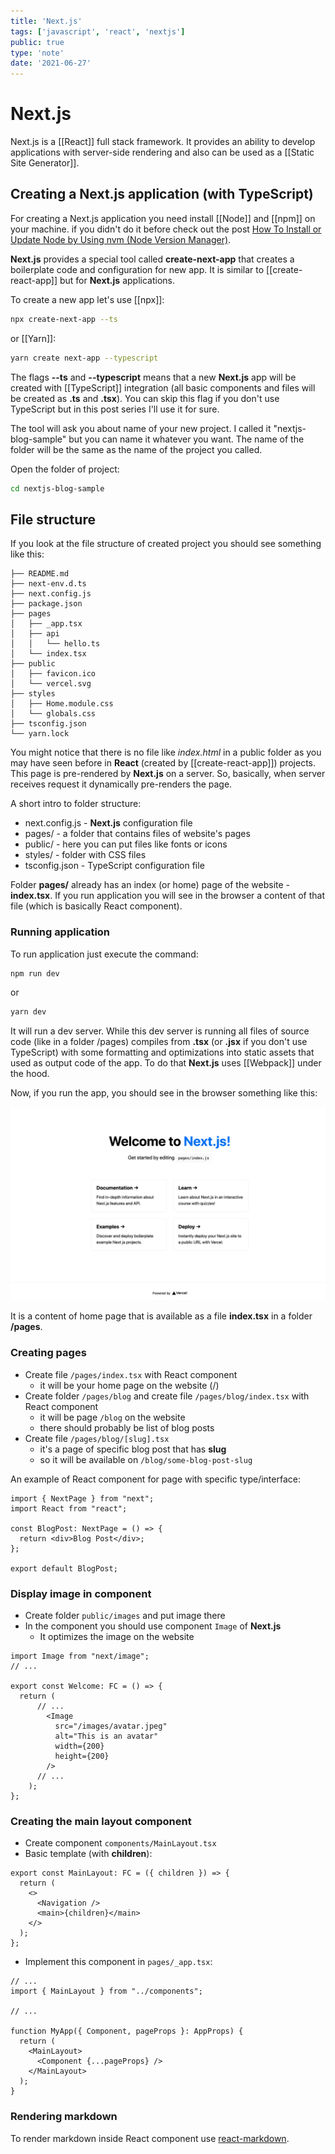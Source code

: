 ```yaml
---
title: 'Next.js'
tags: ['javascript', 'react', 'nextjs']
public: true
type: 'note'
date: '2021-06-27'
---
```


# Next.js

Next.js is a [[React]] full stack framework. It provides an ability to develop applications with server-side rendering and also can be used as a [[Static Site Generator]].

## Creating a Next.js application (with TypeScript)

For creating a Next.js application you need install [[Node]] and [[npm]] on your machine. if you didn't do it before check out the post [How To Install or Update Node by Using nvm (Node Version Manager)](https://kowalevski.com/blog/article/how-to-install-or-update-node-by-using-nvm).

**Next.js** provides a special tool called **create-next-app** that creates a boilerplate code and configuration for new app. It is similar to [[create-react-app]] but for **Next.js** applications.

To create a new app let's use [[npx]]:

```bash
npx create-next-app --ts
```

or [[Yarn]]:

```bash
yarn create next-app --typescript
```

The flags **--ts** and **--typescript** means that a new **Next.js** app will be created with [[TypeScript]] integration (all basic components and files will be created as **.ts** and **.tsx**). You can skip this flag if you don't use TypeScript but in this post series I'll use it for sure.

The tool will ask you about name of your new project. I called it "nextjs-blog-sample" but you can name it whatever you want. The name of the folder will be the same as the name of the project you called.

Open the folder of project:

```bash
cd nextjs-blog-sample
```

## File structure

If you look at the file structure of created project you should see something like this:

```
├── README.md
├── next-env.d.ts
├── next.config.js
├── package.json
├── pages
│   ├── _app.tsx
│   ├── api
│   │   └── hello.ts
│   └── index.tsx
├── public
│   ├── favicon.ico
│   └── vercel.svg
├── styles
│   ├── Home.module.css
│   └── globals.css
├── tsconfig.json
└── yarn.lock
```

You might notice that there is no file like *index.html* in a public folder as you may have seen before in **React** (created by [[create-react-app]]) projects. This page is pre-rendered by **Next.js** on a server. So, basically, when server receives request it dynamically pre-renders the page.

A short intro to folder structure:

- next.config.js - **Next.js** configuration file
- pages/ - a folder that contains files of website's pages
- public/ - here you can put files like fonts or icons
- styles/ - folder with CSS files
- tsconfig.json - TypeScript configuration file


Folder **pages/** already has an index (or home) page of the website - **index.tsx**. If you run application you will see in the browser a content of that file (which is basically React component).

### Running application

To run application just execute the command:

```bash
npm run dev
```

or 

```bash
yarn dev
```

It will run a dev server. While this dev server is running all files of source code (like in a folder /pages) compiles from **.tsx** (or **.jsx** if you don't use TypeScript) with some formatting and optimizations into static assets that used as output code of the app. To do that **Next.js** uses [[Webpack]] under the hood.

Now, if you run the app, you should see in the browser something like this:

![](Images/grokking-nextjs-getting-started-first-look-app.png)

It is a content of home page that is available as a file **index.tsx** in a folder **/pages**.

### Creating pages

- Create file `/pages/index.tsx` with React component
	- it will be your home page on the website (/)
- Create folder `/pages/blog` and create file `/pages/blog/index.tsx` with React component
	- it will be page `/blog` on the website
	- there should probably be list of blog posts
- Create file `/pages/blog/[slug].tsx`
	- it's a page of specific blog post that has **slug**
	- so it will be available on `/blog/some-blog-post-slug`


An example of React component for page with specific type/interface:

```tsx
import { NextPage } from "next";
import React from "react";

const BlogPost: NextPage = () => {
  return <div>Blog Post</div>;
};

export default BlogPost;
```

### Display image in component

- Create folder `public/images` and put image there
- In the component you should use component `Image` of **Next.js**
	- It optimizes the image on the website


```tsx
import Image from "next/image";
// ...

export const Welcome: FC = () => {
  return (
	  // ...
		<Image
		  src="/images/avatar.jpeg"
		  alt="This is an avatar"
		  width={200}
		  height={200}
		/>
	  // ...
    );
};
```

### Creating the main layout component

- Create component `components/MainLayout.tsx`
- Basic template (with **children**):

```tsx
export const MainLayout: FC = ({ children }) => {
  return (
    <>
      <Navigation />
      <main>{children}</main>
    </>
  );
};
```

- Implement this component in `pages/_app.tsx`:

```tsx
// ...
import { MainLayout } from "../components";

// ...

function MyApp({ Component, pageProps }: AppProps) {
  return (
    <MainLayout>
      <Component {...pageProps} />
    </MainLayout>
  );
}
```


### Rendering markdown

To render markdown inside React component use [react-markdown](https://github.com/remarkjs/react-markdown).



